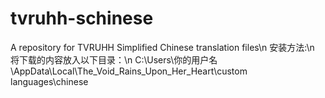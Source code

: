 # tvruhh-schinese
A repository for TVRUHH Simplified Chinese translation files\n
安装方法:\n
将下载的内容放入以下目录：\n
C:\Users\你的用户名\AppData\Local\The_Void_Rains_Upon_Her_Heart\custom languages\chinese
